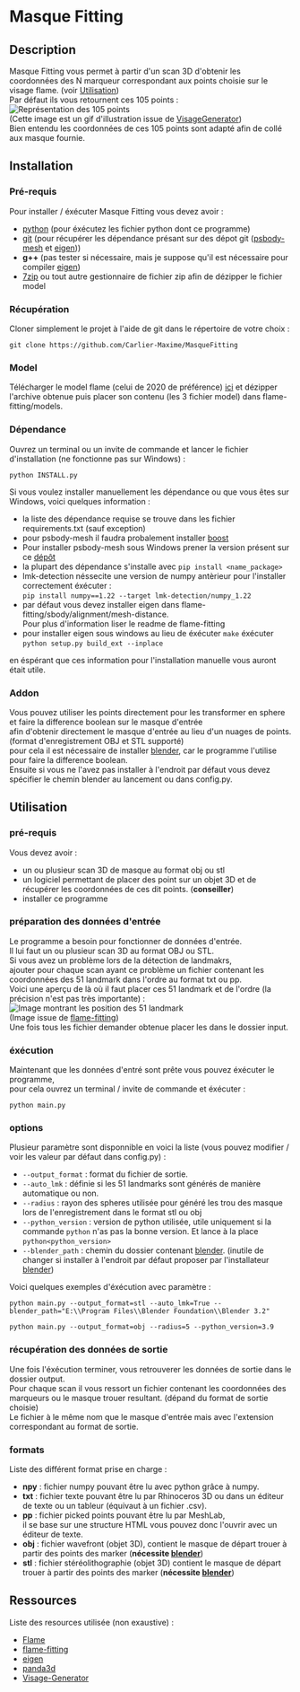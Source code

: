 # Masque Fitting

## Description

Masque Fitting vous permet à partir d'un scan 3D d'obtenir les coordonnées des N marqueur correspondant aux points choisie sur le visage flame. (voir [Utilisation](#utilisation)) <br>
Par défaut ils vous retournent ces 105 points : <br>
![Représentation des 105 points](105points.gif) <br>
(Cette image est un gif d'illustration issue de [VisageGenerator](https://github.com/Carlier-Maxime/Visage-Generator)) <br>
Bien entendu les coordonnées de ces 105 points sont adapté afin de collé aux masque fournie.


## Installation

### Pré-requis

Pour installer / éxécuter Masque Fitting vous devez avoir :
- [python](https://www.python.org/) (pour éxécutez les fichier python dont ce programme)
- [git](https://git-scm.com/) (pour récupérer les dépendance présant sur des dépot git ([psbody-mesh](https://github.com/MPI-IS/mesh) et [eigen](https://gitlab.com/libeigen/eigen)))
- **g++** (pas tester si nécessaire, mais je suppose qu'il est nécessaire pour compiler [eigen](https://gitlab.com/libeigen/eigen))
- [7zip](https://www.7-zip.org/download.html) ou tout autre gestionnaire de fichier zip afin de dézipper le fichier model

### Récupération

Cloner simplement le projet à l'aide de git dans le répertoire de votre choix :
```
git clone https://github.com/Carlier-Maxime/MasqueFitting
```

### Model

Télécharger le model flame (celui de 2020 de préférence) [ici](https://flame.is.tue.mpg.de/)
et dézipper l'archive obtenue puis placer son contenu (les 3 fichier model) dans flame-fitting/models.

### Dépendance

Ouvrez un terminal ou un invite de commande et lancer le fichier d'installation (ne fonctionne pas sur Windows) :
```
python INSTALL.py
```

Si vous voulez installer manuellement les dépendance ou que vous êtes sur Windows, voici quelques information : <br>

- la liste des dépendance requise se trouve dans les fichier requirements.txt (sauf exception)
- pour psbody-mesh il faudra probalement installer [boost](https://www.boost.org/)
- Pour installer psbody-mesh sous Windows prener la version présent sur ce [dépôt](https://github.com/johnbanq/mesh/tree/fix/MSVC_compilation)
- la plupart des dépendance s'installe avec ```pip install <name_package>```
- lmk-detection néssecite une version de numpy antèrieur pour l'installer correctement éxécuter :<br>
```pip install numpy==1.22 --target lmk-detection/numpy_1.22```
- par défaut vous devez installer eigen dans flame-fitting/sbody/alignment/mesh-distance. <br>
Pour plus d'information liser le readme de flame-fitting
- pour installer eigen sous windows au lieu de éxécuter ```make``` éxécuter
```python setup.py build_ext --inplace```

en éspérant que ces information pour l'installation manuelle vous auront était utile.

### Addon

Vous pouvez utiliser les points directement pour les transformer en sphere et faire la difference boolean sur le masque d'entrée <br>
afin d'obtenir directement le masque d'entrée au lieu d'un nuages de points. (format d'enregistrement OBJ et STL supporté) <br>
pour cela il est nécessaire de installer [blender](https://www.blender.org/), car le programme l'utilise pour faire la difference boolean. <br>
Ensuite si vous ne l'avez pas installer à l'endroit par défaut vous devez spécifier le chemin blender au lancement ou dans config.py. <br>

## Utilisation

### pré-requis

Vous devez avoir :
- un ou plusieur scan 3D de masque au format obj ou stl
- un logiciel permettant de placer des point sur un objet 3D et de récupérer les coordonnées de ces dit points. (**conseiller**)
- installer ce programme

### préparation des données d'entrée

Le programme a besoin pour fonctionner de données d'entrée. <br>
Il lui faut un ou plusieur scan 3D au format OBJ ou STL. <br>
Si vous avez un problème lors de la détection de landmakrs, <br>
ajouter pour chaque scan ayant ce problème un fichier contenant les coordonnées des 51 landmark dans l'ordre au format txt ou pp. <br>
Voici une aperçu de là où il faut placer ces 51 landmark et de l'ordre (la précision n'est pas très importante) : <br>
![Image montrant les position des 51 landmark](./flame-fitting/data/landmarks_51_annotated.png) <br>
(Image issue de [flame-fitting](https://github.com/Rubikplayer/flame-fitting)) <br>
Une fois tous les fichier demander obtenue placer les dans le dossier input.

### éxécution

Maintenant que les données d'entré sont prête vous pouvez éxécuter le programme, <br>
pour cela ouvrez un terminal / invite de commande et éxécuter :
```
python main.py
```

### options

Plusieur paramètre sont disponnible en voici la liste (vous pouvez modifier / voir les valeur par défaut dans config.py) :
- ```--output_format``` : format du fichier de sortie.
- ```--auto_lmk``` : définie si les 51 landmarks sont générés de manière automatique ou non.
- ```--radius``` : rayon des spheres utilisée pour généré les trou des masque lors de l'enregistrement dans le format stl ou obj
- ```--python_version``` : version de python utilisée, utile uniquement si la commande ```python``` n'as pas la bonne version. Et lance à la place ```python<python_version>```
- ```--blender_path``` : chemin du dossier contenant [blender](https://www.blender.org/). (inutile de changer si installer à l'endroit par défaut proposer par l'installateur [blender](https://www.blender.org/))

Voici quelques exemples d'éxécution avec paramètre :
```
python main.py --output_format=stl --auto_lmk=True --blender_path="E:\\Program Files\\Blender Foundation\\Blender 3.2"
```
```
python main.py --output_format=obj --radius=5 --python_version=3.9
```

### récupération des données de sortie

Une fois l'éxécution terminer, vous retrouverer les données de sortie dans le dossier output. <br>
Pour chaque scan il vous ressort un fichier contenant les coordonnées des marqueurs ou le masque trouer resultant. (dépand du format de sortie choisie) <br>
Le fichier à le même nom que le masque d'entrée mais avec l'extension correspondant au format de sortie.

### formats

Liste des différent format prise en charge :
- **npy** : fichier numpy pouvant être lu avec python grâce à numpy.
- **txt** : fichier texte pouvant être lu par Rhinoceros 3D ou dans un éditeur de texte ou un tableur (équivaut à un fichier .csv).
- **pp** : fichier picked points pouvant être lu par MeshLab, <br> 
  il se base sur une structure HTML vous pouvez donc l'ouvrir avec un éditeur de texte.
- **obj** : fichier wavefront (objet 3D),  contient le masque de départ trouer à partir des points des marker (**nécessite [blender](https://www.blender.org/)**)
- **stl** : fichier stéréolithographie (objet 3D) contient le masque de départ trouer à partir des points des marker (**nécessite [blender](https://www.blender.org/)**)
  
## Ressources

Liste des resources utilisée (non exaustive) :
- [Flame](https://flame.is.tue.mpg.de/)
- [flame-fitting](https://github.com/Rubikplayer/flame-fitting)
- [eigen](https://gitlab.com/libeigen/eigen)
- [panda3d](https://www.panda3d.org/)
- [Visage-Generator](https://github.com/Carlier-Maxime/Visage-Generator)
